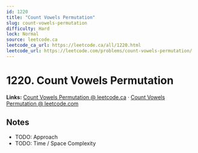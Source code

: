 ```yaml
--- 
id: 1220
title: "Count Vowels Permutation"
slug: count-vowels-permutation
difficulty: Hard
lock: Normal
source: leetcode.ca
leetcode_ca_url: https://leetcode.ca/all/1220.html
leetcode_url: https://leetcode.com/problems/count-vowels-permutation/
---
```


# 1220. Count Vowels Permutation

**Links:** [Count Vowels Permutation @ leetcode.ca](https://leetcode.ca/all/1220.html) · [Count Vowels Permutation @ leetcode.com](https://leetcode.com/problems/count-vowels-permutation/)

## Notes
- TODO: Approach
- TODO: Time / Space Complexity
